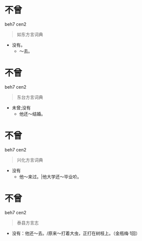 # 不曾
beh7 cen2
> 如东方言词典
- 没有。
  - ～去。

# 不曾
beh7 cen2
> 东台方言词典
- 未曾;没有
  - 他还～结婚。

# 不曾
beh7 cen2
> 兴化方言词典
- 没有
  - 他～来过。|他大学还～毕业吤。

# 不曾
beh7 cen2
> 泰县方言志
- 没有：他还～去。/原来～打着大虫，正打在树枝上。（金瓶梅·1回）
